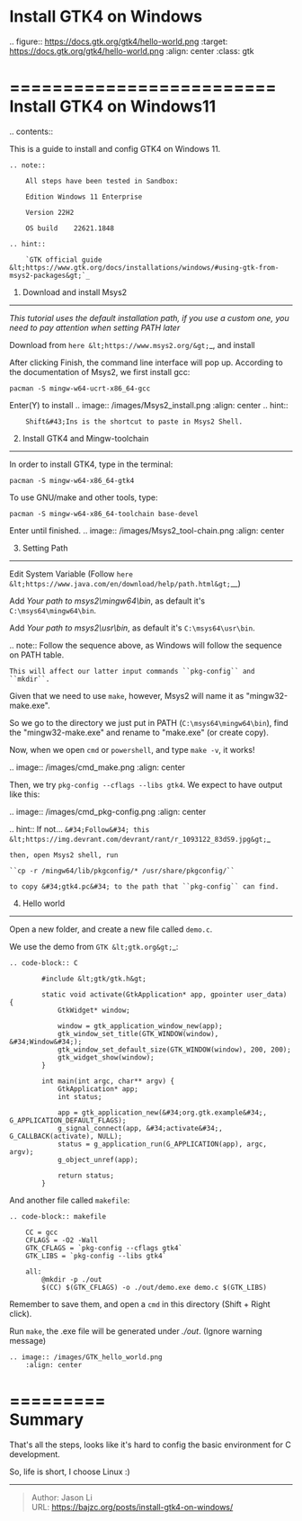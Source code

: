 # Install GTK4 on Windows

.. figure:: https://docs.gtk.org/gtk4/hello-world.png
   :target: https://docs.gtk.org/gtk4/hello-world.png
   :align: center
   :class: gtk


=========================
Install GTK4 on Windows11
=========================

.. contents::

This is a guide to install and config GTK4 on Windows 11.


	.. note::

		All steps have been tested in Sandbox:
		
		Edition	Windows 11 Enterprise

		Version	22H2

		OS build	22621.1848	
	
	.. hint::

		`GTK official guide &lt;https://www.gtk.org/docs/installations/windows/#using-gtk-from-msys2-packages&gt;`_

1. Download and install Msys2
-----------------------------

*This tutorial uses the default installation path, if you use a custom one, you need to pay attention when setting PATH later*

Download from `here &lt;https://www.msys2.org/&gt;`_, and install

After clicking Finish, the command line interface will pop up. According to the documentation of Msys2, we first install gcc:

``pacman -S mingw-w64-ucrt-x86_64-gcc``

Enter(Y) to install
	.. image:: /images/Msys2_install.png
		:align: center
	.. hint::
		
		Shift&#43;Ins is the shortcut to paste in Msys2 Shell.

2. Install GTK4 and Mingw-toolchain
-------------------------------------------

In order to install GTK4, type in the terminal:

``pacman -S mingw-w64-x86_64-gtk4``

To use GNU/make and other tools, type:

``pacman -S mingw-w64-x86_64-toolchain base-devel``

Enter until finished.
	.. image:: /images/Msys2_tool-chain.png
		:align: center


3. Setting Path
---------------

Edit System Variable (Follow `here &lt;https://www.java.com/en/download/help/path.html&gt;`__)

Add *Your path to msys2\mingw64\bin*, as default it&#39;s ``C:\msys64\mingw64\bin``.

Add *Your path to msys2\usr\bin*, as default it&#39;s ``C:\msys64\usr\bin``.

.. note::
	Follow the sequence above, as Windows will follow the sequence on PATH table.

	This will affect our latter input commands ``pkg-config`` and ``mkdir``.

Given that we need to use ``make``, however, Msys2 will name it as &#34;mingw32-make.exe&#34;.

So we go to the directory we just put in PATH (``C:\msys64\mingw64\bin``), find the &#34;mingw32-make.exe&#34; and rename to &#34;make.exe&#34; (or create copy).

Now, when we open ``cmd`` or ``powershell``, and type ``make -v``, it works!

  .. image:: /images/cmd_make.png
    :align: center

 Then, we try ``pkg-config --cflags --libs gtk4``. We expect to have output like this:

  .. image:: /images/cmd_pkg-config.png
    :align: center

  .. hint::
    If not... `&#34;Follow&#34; this &lt;https://img.devrant.com/devrant/rant/r_1093122_83dS9.jpg&gt;`_
    
    then, open Msys2 shell, run 

    ``cp -r /mingw64/lib/pkgconfig/* /usr/share/pkgconfig/`` 

    to copy &#34;gtk4.pc&#34; to the path that ``pkg-config`` can find.
    
4. Hello world
---------------

Open a new folder, and create a new file called ``demo.c``.

We use the demo from `GTK &lt;gtk.org&gt;`_:

	.. code-block:: C
	
			#include &lt;gtk/gtk.h&gt;

			static void activate(GtkApplication* app, gpointer user_data) {
				GtkWidget* window;

				window = gtk_application_window_new(app);
				gtk_window_set_title(GTK_WINDOW(window), &#34;Window&#34;);
				gtk_window_set_default_size(GTK_WINDOW(window), 200, 200);
				gtk_widget_show(window);
			}

			int main(int argc, char** argv) {
				GtkApplication* app;
				int status;

				app = gtk_application_new(&#34;org.gtk.example&#34;, G_APPLICATION_DEFAULT_FLAGS);
				g_signal_connect(app, &#34;activate&#34;, G_CALLBACK(activate), NULL);
				status = g_application_run(G_APPLICATION(app), argc, argv);
				g_object_unref(app);

				return status;
			}

And another file called ``makefile``:

	.. code-block:: makefile

		CC = gcc
		CFLAGS = -O2 -Wall
		GTK_CFLAGS = `pkg-config --cflags gtk4`
		GTK_LIBS = `pkg-config --libs gtk4`
	
		all:
			@mkdir -p ./out
			$(CC) $(GTK_CFLAGS) -o ./out/demo.exe demo.c $(GTK_LIBS)

Remember to save them, and open a ``cmd`` in this directory (Shift &#43; Right click).

Run ``make``, the .exe file will be generated under *./out*. (Ignore warning message)

	.. image:: /images/GTK_hello_world.png
		:align: center

=========	
Summary
=========

That&#39;s all the steps, looks like it&#39;s hard to config the basic environment for C development.

So, life is short, I choose Linux :)



---

> Author: Jason Li  
> URL: https://bajzc.org/posts/install-gtk4-on-windows/  


